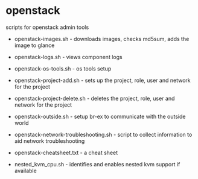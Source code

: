 openstack
=========

scripts for openstack admin tools
- openstack-images.sh - downloads images, checks md5sum, adds the image to glance
- openstack-logs.sh - views component logs
- openstack-os-tools.sh - os tools setup
- openstack-project-add.sh - sets up the project, role, user and network for the project
- openstack-project-delete.sh - deletes the project, role, user and network for the project
- openstack-outside.sh - setup br-ex to communicate with the outside world
- openstack-network-troubleshooting.sh - script to collect information to aid network troubleshooting

- openstack-cheatsheet.txt - a cheat sheet

- nested_kvm_cpu.sh - identifies and enables nested kvm support if available
